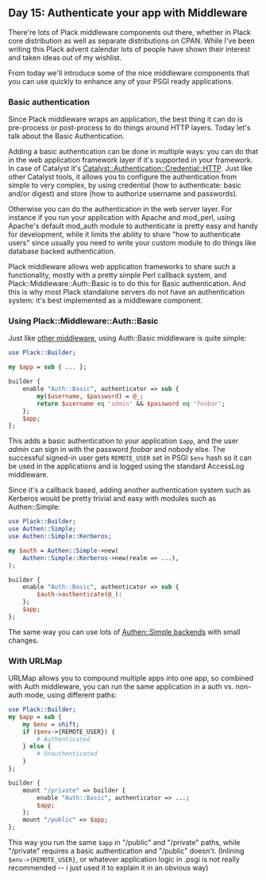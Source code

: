 ## Day 15: Authenticate your app with Middleware

There're lots of Plack middleware components out there, whether in Plack core distribution as well as separate distributions on CPAN. While I've been writing this Plack advent calendar lots of people have shown their interest and taken ideas out of my wishlist.

From today we'll introduce some of the nice middleware components that you can use quickly to enhance any of your PSGI ready applications.

### Basic authentication

Since Plack middleware wraps an application, the best thing it can do is pre-process or post-process to do things around HTTP layers. Today let's talk about the Basic Authentication.

Adding a basic authentication can be done in multiple ways: you can do that in the web application framework layer if it's supported in your framework. In case of Catalyst it's [Catalyst::Authentication::Credential::HTTP](http://search.cpan.org/perldoc?Catalyst::Authentication::Credential::HTTP). Just like other Catalyst tools, it allows you to configure the authentication from simple to very complex, by using credential (how to authenticate: basic and/or digest) and store (how to authorize username and passwords).

Otherwise you can do the authentication in the web server layer. For instance if you run your application with Apache and mod_perl, using Apache's default mod_auth module to authenticate is pretty easy and handy for development, while it limits the ability to share "how to authenticate users" since usually you need to write your custom module to do things like database backed authentication.

Plack middleware allows web application frameworks to share such a functionality, mostly with a pretty simple Perl callback system, and Plack::Middleware::Auth::Basic is to do this for Basic authentication. And this is why most Plack standalone servers do not have an authentication system: it's best implemented as a middleware component.

### Using Plack::Middleware::Auth::Basic

Just like [other middleware](http://advent.plackperl.org/2009/12/day-10-using-plack-middleware.html), using Auth::Basic middleware is quite simple:

```perl
use Plack::Builder;

my $app = sub { ... };

builder {
    enable "Auth::Basic", authenticator => sub {
        my($username, $password) = @_;
        return $username eq 'admin' && $password eq 'foobar';
    };
    $app;
};
```

This adds a basic authentication to your application `$app`, and the user *admin* can sign in with the password *foobar* and nobody else. The successful signed-in user gets `REMOTE_USER` set in PSGI `$env` hash so it can be used in the applications and is logged using the standard AccessLog middleware.

Since it's a callback based, adding another authentication system such as Kerberos would be pretty trivial and easy with modules such as Authen::Simple:

```perl
use Plack::Builder;
use Authen::Simple;
use Authen::Simple::Kerberos;

my $auth = Authen::Simple->new(
    Authen::Simple::Kerberos->new(realm => ...),
);

builder {
    enable "Auth::Basic", authenticator => sub {
        $auth->authenticate(@_):
    };
    $app;
};
```

The same way you can use lots of [Authen::Simple backends](http://search.cpan.org/search?query=authen+simple&mode=all) with small changes.

### With URLMap

URLMap allows you to compound multiple apps into one app, so combined with Auth middleware, you can run the same application in a auth vs. non-auth mode, using different paths:

```perl
use Plack::Builder;
my $app = sub {
    my $env = shift;
    if ($env->{REMOTE_USER}) {
        # Authenticated
    } else {
        # Unauthenticated
    }
};

builder {
    mount "/private" => builder {
        enable "Auth::Basic", authenticator => ...;
        $app;
    };
    mount "/public" => $app;
};
```

This way you run the same `$app` in "/public" and "/private" paths, while "/private" requires a basic authentication and "/public" doesn't. (Inlining `$env->{REMOTE_USER}`, or whatever application logic in .psgi is not really recommended -- i just used it to explain it in an obvious way)
